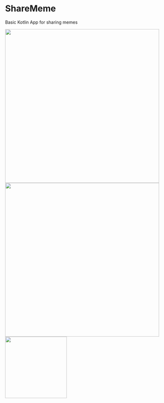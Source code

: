 # ShareMeme
Basic Kotlin App for sharing memes

<img align="left" src="https://user-images.githubusercontent.com/54075213/177746047-e3759e73-c623-4c89-a062-981420198bce.jpg" height="500">  
<img align="left" src="https://user-images.githubusercontent.com/54075213/177746035-b638e369-ef29-42b4-ba07-2186c371f006.jpg" height="500">

<img align="centre" src="https://user-images.githubusercontent.com/54075213/177746043-c9a6886e-c534-4175-b2e1-d6c1a8303bb2.jpg" height="200">
